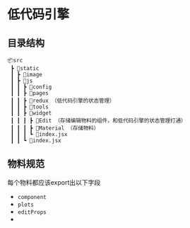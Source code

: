 # 低代码引擎


## 目录结构

```
📦src
 ┣ 📂static
 ┃ ┣ 📂image
 ┃ ┣ 📂js
 ┃ ┃ ┣ 📂config
 ┃ ┃ ┣ 📂pages
 ┃ ┃ ┣ 📂redux （低代码引擎的状态管理）
 ┃ ┃ ┣ 📂tools
 ┃ ┃ ┣ 📂widget
 ┃ ┃ ┃ ┣ 📂Edit （存储编辑物料的组件，和低代码引擎的状态管理打通）
 ┃ ┃ ┃ ┣ 📂Material （存储物料）
 ┃ ┃ ┃ ┗ 📜index.jsx
 ┃ ┃ ┗ 📜index.jsx
```

## 物料规范

每个物料都应该export出以下字段

* `component`
* `plots`
* `editProps`
*
